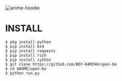 ![anime-hoodie](https://user-images.githubusercontent.com/88397313/224859880-a2f2772c-b2c7-4c47-9649-7493bab64a99.gif)
# INSTALL
```
$ pkg install python
$ pip install bs4
$ pip install requests
$ pip install rich
$ pip install cython
$ git clone https://github.com/BOY-H4MZ4H/open-bo
$ cd $HOME/open-bo
$ python run.py
```

